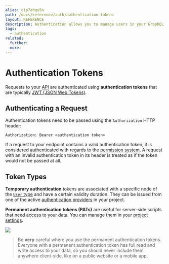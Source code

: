 ```yaml
---
alias: eip7ahqu5o
path: /docs/reference/auth/authentication-tokens
layout: REFERENCE
description: Authentication allows you to manage users in your GraphQL backend. Use authentication providers like Auth0 and Digits out-of-the-box.
tags:
  - authentication
related:
  further:
  more:
---
```


# Authentication Tokens

Requests to your [API](!alias-heshoov3ai) are authenticated using **authentication tokens** that are typically [JWT (JSON Web Tokens)](https://jwt.io/).

## Authenticating a Request

Authentication tokens need to be passed using the `Authorization` HTTP header:

```plain
Authorization: Bearer <authentication token>
```

If a request to your endpoint contains a valid authentication token, it is considered authenticated with regards to the [permission system](!alias-iegoo0heez). A request with an invalid authentication token in its header is treated as if the token would not be passed at all.

## Token Types

**Temporary authentication** tokens are associated with a specific node of the [`User` type](!alias-uhieg2shio#user-type) and have a certain validity duration. They can be issued from one of the active [authentication providers](!alias-seimeish6e#authentication-providers) in your project.

**Permanent authentication tokens (PATs)** are useful for server-side scripts that need access to your data. You can manage them in your [project settings](!alias-aechi6iequ).

![](./copy-pat.gif?width=400)

> Be **very** careful where you use the permanent authentication tokens. Everyone with a permanent authentication token has full read and write access to your data, so you should never include them anywhere client-side, like on a public website or a mobile app.
